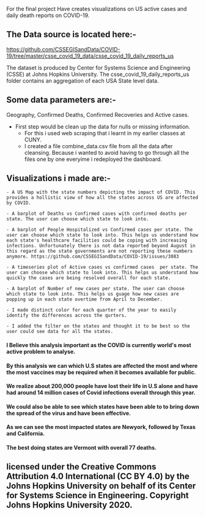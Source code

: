 For the final project Have creates visualizations on US active cases and daily death reports on COVID-19.

## The Data source is located here:- 
https://github.com/CSSEGISandData/COVID-19/tree/master/csse_covid_19_data/csse_covid_19_daily_reports_us

The dataset is produced by  Center for Systems Science and Engineering (CSSE) at Johns Hopkins University.
The csse_covid_19_daily_reports_us folder contains an aggregation of each USA State level data.

## Some data parameters are:-

Geography, Confirmed Deaths, Confirmed Recoveries and Active cases.

- First step would be clean up the data for nulls or missing information.
    - For this i used web scraping that i learnt in my earlier classes at CUNY.
    - I created a file combine_data.csv file from all the data after cleansing. Because i wanted to avoid having to go through all the files one by one everyime i redeployed the dashboard.

## Visualizations i made are:-
    - A US Map with the state numbers depicting the impact of COVID. This provides a hollistic view of how all the states across US are affected by COVID.

    - A barplot of Deaths vs Confirmed cases with confirmed deaths per state. The user can choose which state to look into.

    - A barplot of People Hospitalized vs Confirmed cases per state. The user can choose which state to look into. This helps us understand how each state's healthcare facilities could be coping with increasing infections. Unfortunately there is not data reported beyond August in this regard as the state governments are not reporting these numbers anymore. https://github.com/CSSEGISandData/COVID-19/issues/3083

    - A timeseries plot of Active cases vs confirmed cases  per state. The user can choose which state to look into. This helps us understand how quickly the cases are being resolved overall for each state.

    - A barplot of Number of new cases per state. The user can choose which state to look into. This helps us guage how new cases are popping up in each state overtime from April to December.

    - I made distinct color for each quarter of the year to easily identify the differences across the qurters.

    - I added the filter on the states and thought it to be best so the user could see data for all the states.



#### I Believe this analysis important as the COVID is currently world's most active problem to analyse.
#### By this analysis we can which U.S states are affected the most and where the most vaccines may be required when it becomes available for public.
#### We realize about 200,000 people have lost their life in U.S alone and have had around 14 million cases of Covid infections overall through this year.
#### We could also be able to see which states have been able to to bring down the spread of the virus and have been effective.
#### As we can see the most impacted states are Newyork, followed by Texas and California.
#### The best doing states are Vermont with overall 77 deaths.

## licensed under the Creative Commons Attribution 4.0 International (CC BY 4.0) by the Johns Hopkins University on behalf of its Center for Systems Science in Engineering. Copyright Johns Hopkins University 2020.